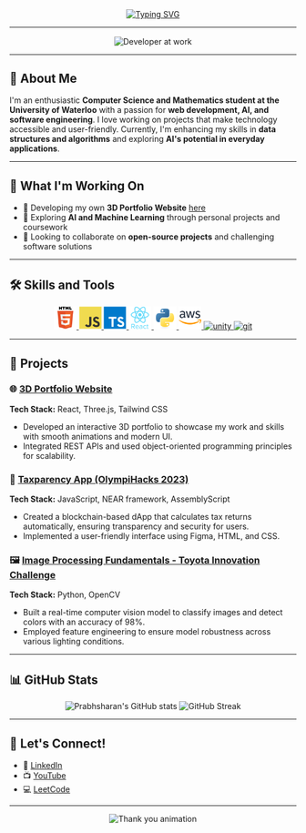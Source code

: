 <div align="center">
  <a href="https://prabhsharan1.github.io/">
    <img src="https://readme-typing-svg.demolab.com?font=Fira+Code&size=35&duration=4000&pause=1000&color=3AB4F2&center=true&vCenter=true&width=750&height=75&lines=Hello,+I'm+Prabhsharan+Singh+Sethi!;Computer+Science+and+Mathematics+Student;Frontend+Developer+and+AI+Enthusiast;Passionate+about+Design+and+Innovation!" alt="Typing SVG">
  </a>
</div>


---

<div align="center">
  <img align="center" src="https://media.giphy.com/media/l0MYEqEzwMWFCg8rm/giphy.gif" alt="Developer at work" width="250"/>
</div>

---

## 👋 About Me
I'm an enthusiastic **Computer Science and Mathematics student at the University of Waterloo** with a passion for **web development, AI, and software engineering**. I love working on projects that make technology accessible and user-friendly. Currently, I'm enhancing my skills in **data structures and algorithms** and exploring **AI's potential in everyday applications**.

---

## 🌱 What I'm Working On
- 🔭 Developing my own **3D Portfolio Website** [here](https://prabhsharan1.github.io/)
- 🌱 Exploring **AI and Machine Learning** through personal projects and coursework
- 🤝 Looking to collaborate on **open-source projects** and challenging software solutions

---

## 🛠️ Skills and Tools
<p align="center">
  <a href="https://www.w3schools.com/html/" target="_blank">
    <img src="https://raw.githubusercontent.com/devicons/devicon/master/icons/html5/html5-original-wordmark.svg" alt="html5" width="40" height="40"/>
  </a>
  <a href="https://developer.mozilla.org/en-US/docs/Web/JavaScript" target="_blank">
    <img src="https://raw.githubusercontent.com/devicons/devicon/master/icons/javascript/javascript-original.svg" alt="javascript" width="40" height="40"/>
  </a>
  <a href="https://www.typescriptlang.org/" target="_blank">
    <img src="https://raw.githubusercontent.com/devicons/devicon/master/icons/typescript/typescript-original.svg" alt="typescript" width="40" height="40"/>
  </a>
  <a href="https://reactjs.org/" target="_blank">
    <img src="https://raw.githubusercontent.com/devicons/devicon/master/icons/react/react-original-wordmark.svg" alt="react" width="40" height="40"/>
  </a>
  <a href="https://www.python.org" target="_blank">
    <img src="https://raw.githubusercontent.com/devicons/devicon/master/icons/python/python-original.svg" alt="python" width="40" height="40"/>
  </a>
  <a href="https://aws.amazon.com/" target="_blank">
    <img src="https://raw.githubusercontent.com/devicons/devicon/master/icons/amazonwebservices/amazonwebservices-original-wordmark.svg" alt="AWS" width="40" height="40"/>
  </a>
  <a href="https://unity.com/" target="_blank">
    <img src="https://www.vectorlogo.zone/logos/unity3d/unity3d-icon.svg" alt="unity" width="40" height="40"/>
  </a>
  <a href="https://git-scm.com/" target="_blank">
    <img src="https://www.vectorlogo.zone/logos/git-scm/git-scm-icon.svg" alt="git" width="40" height="40"/>
  </a>
</p>

---

## 💼 Projects
### 🌐 [3D Portfolio Website](https://prabhsharan1.github.io/)
**Tech Stack:** React, Three.js, Tailwind CSS  
- Developed an interactive 3D portfolio to showcase my work and skills with smooth animations and modern UI.
- Integrated REST APIs and used object-oriented programming principles for scalability.

### 🧮 [Taxparency App (OlympiHacks 2023)](https://github.com/prabhsharan1/taxparency)
**Tech Stack:** JavaScript, NEAR framework, AssemblyScript  
- Created a blockchain-based dApp that calculates tax returns automatically, ensuring transparency and security for users.
- Implemented a user-friendly interface using Figma, HTML, and CSS.

### 🖼️ [Image Processing Fundamentals - Toyota Innovation Challenge](https://github.com/prabhsharan1/image-processing-fundamentals)
**Tech Stack:** Python, OpenCV  
- Built a real-time computer vision model to classify images and detect colors with an accuracy of 98%.
- Employed feature engineering to ensure model robustness across various lighting conditions.

---

## 📊 GitHub Stats
<p align="center">
  <img src="https://github-readme-stats.vercel.app/api?username=prabhsharan1&show_icons=true&theme=tokyonight" alt="Prabhsharan's GitHub stats" />
  <img src="https://github-readme-streak-stats.herokuapp.com/?user=prabhsharan1&theme=tokyonight" alt="GitHub Streak" />
</p>

---

## 🎯 Let's Connect!
- 💼 [LinkedIn](https://linkedin.com/in/prabhsharan-singh-sethi/)
- 📺 [YouTube](https://www.youtube.com/@prabhsharansinghsethi)
- 💻 [LeetCode](https://www.leetcode.com/prabhsharansinghsethi)

---

<div align="center">
  <img src="https://readme-typing-svg.demolab.com?font=Nabla&size=24&pause=1000&color=42E5F4&center=true&vCenter=true&width=600&height=75&lines=Thank+you+for+visiting+my+profile!;Happy+Coding+%F0%9F%92%BB" alt="Thank you animation" />
</div>

